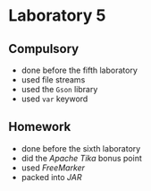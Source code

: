 # Laboratory 5
## Compulsory
- done before the fifth laboratory
- used file streams
- used the ```Gson``` library
- used ```var``` keyword
## Homework
- done before the sixth laboratory
- did the _Apache Tika_ bonus point
- used _FreeMarker_
- packed into _JAR_
